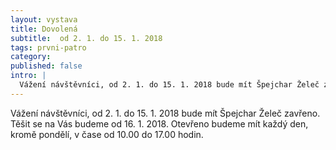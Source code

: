 ```yaml
---
layout: vystava
title: Dovolená
subtitle:  od 2. 1. do 15. 1. 2018
tags: prvni-patro
category:
published: false
intro: |
  Vážení návštěvníci, od 2. 1. do 15. 1. 2018 bude mít Špejchar Želeč zavřeno. Těšit se na Vás budeme od 16. 1. 2018.
---
```

Vážení návštěvníci, od 2. 1. do 15. 1. 2018 bude mít Špejchar Želeč zavřeno. Těšit se na Vás budeme od 16. 1. 2018. Otevřeno budeme mít každý den, kromě pondělí, v čase od 10.00 do 17.00 hodin.
